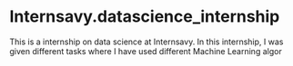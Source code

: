 # Internsavy.datascience_internship
This is a internship on data science at Internsavy. 
In this internship, I was given different tasks where I have used different Machine Learning algor
